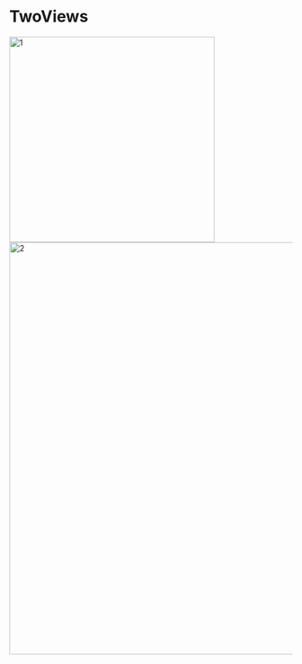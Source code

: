 # TwoViews
<img width="365" alt="1" src="https://user-images.githubusercontent.com/90995165/167329479-cfe69459-549c-40e5-ba5a-3e56e6e54f96.png">
<img width="732" alt="2" src="https://user-images.githubusercontent.com/90995165/167329489-f10e7ae6-068e-4c7e-83ba-ecfd6f18021e.png">
